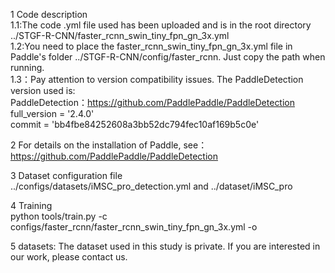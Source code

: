 1 Code description <br/>
  1.1:The code .yml file used has been uploaded and is in the root directory ../STGF-R-CNN/faster_rcnn_swin_tiny_fpn_gn_3x.yml<br/>
  1.2:You need to place the faster_rcnn_swin_tiny_fpn_gn_3x.yml file in Paddle's folder ../STGF-R-CNN/config/faster_rcnn. Just copy the path when running.<br/>
  1.3：Pay attention to version compatibility issues. The PaddleDetection version used is:<br/>
  PaddleDetection：https://github.com/PaddlePaddle/PaddleDetection <br/>
  full_version    = '2.4.0' <br/>
  commit          = 'bb4fbe84252608a3bb52dc794fec10af169b5c0e' <br/>

2 For details on the installation of Paddle, see：https://github.com/PaddlePaddle/PaddleDetection <br/>

3 Dataset configuration file<br/>
  ../configs/datasets/iMSC_pro_detection.yml and ../dataset/iMSC_pro<br/>

4 Training<br/>
   python tools/train.py -c configs/faster_rcnn/faster_rcnn_swin_tiny_fpn_gn_3x.yml -o<br/>

5 datasets: The dataset used in this study is private. If you are interested in our work, please contact us.<br/>


